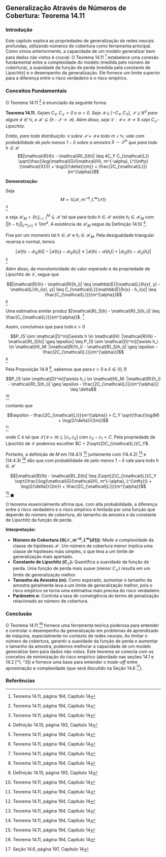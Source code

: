 ## Generalização Através de Números de Cobertura: Teorema 14.11

### Introdução
Este capítulo explora as propriedades de generalização de redes neurais profundas, utilizando números de cobertura como ferramenta principal. Como vimos anteriormente, a capacidade de um modelo generalizar bem para dados não vistos é crucial. O Teorema 14.11 [^7] estabelece uma conexão fundamental entre a complexidade do modelo (medida pelo número de cobertura), a suavidade da função de perda (medida pela constante de Lipschitz) e o desempenho da generalização. Ele fornece um limite superior para a diferença entre o risco verdadeiro e o risco empírico.

### Conceitos Fundamentais
O Teorema 14.11 [^7] é enunciado da seguinte forma:

**Teorema 14.11.** *Sejam $C_Y, C_{\mathcal{L}} > 0$ e $\alpha > 0$. Seja $\mathcal{Y} \subseteq [-C_Y, C_Y]$, $\mathcal{X} \subseteq \mathbb{R}^d$ para algum $d \in \mathbb{N}$, e $\mathcal{H} \subseteq \{h: \mathcal{X} \rightarrow \mathcal{Y}\}$. Além disso, seja $\mathcal{L}: \mathcal{Y} \times \mathcal{Y} \rightarrow \mathbb{R}$ seja $C_{\mathcal{L}}$-Lipschitz.*

*Então, para toda distribuição $\mathcal{D}$ sobre $\mathcal{X} \times \mathcal{Y}$ e todo $m \in \mathbb{N}$, vale com probabilidade de pelo menos $1 - \delta$ sobre a amostra $S \sim \mathcal{D}^m$ que para todo $h \in \mathcal{H}$*
$$|\mathcal{R}(h) - \mathcal{R}_S(h)| \leq 4C_Y C_{\mathcal{L}} \sqrt{\frac{\log(\mathcal{G}(\mathcal{H}, m^{-\alpha}, L^{\infty}(\mathcal{X}))) + \log(2/\delta)}{m}} + \frac{2C_{\mathcal{L}}}{m^{\alpha}}$$

**Demonstração:**

Seja
$$M = \mathcal{G}(\mathcal{H}, m^{-\alpha}, L^{\infty}(\mathcal{X}))$$ [^7]

e seja $\mathcal{H}_M = \{h_i\}_{i=1}^M \subseteq \mathcal{H}$ tal que para todo $h \in \mathcal{H}$ existe $h_i \in \mathcal{H}_M$ com $||h - h_i||_{L^{\infty}(\mathcal{X})} \leq 1/m^{\alpha}$. A existência de $\mathcal{H}_M$ segue da Definição 14.10 [^6].

Fixe por um momento tal $h \in \mathcal{H}$ e $h_i \in \mathcal{H}_M$. Pela desigualdade triangular reversa e normal, temos

$$|\mathcal{R}(h) - \mathcal{R}_S(h)| - |\mathcal{R}(h_i) - \mathcal{R}_S(h_i)| \leq |\mathcal{R}(h) - \mathcal{R}(h_i)| + |\mathcal{R}_S(h) - \mathcal{R}_S(h_i)|$$ [^7]

Além disso, da monotonicidade do valor esperado e da propriedade de Lipschitz de $\mathcal{L}$, segue que

$$|\mathcal{R}(h) - \mathcal{R}(h_i)| \leq \mathbb{E}|\mathcal{L}(h(x), y) - \mathcal{L}(h_i(x), y)| \leq C_{\mathcal{L}}\mathbb{E}|h(x) - h_i(x)| \leq \frac{C_{\mathcal{L}}}{m^{\alpha}}$$ [^7]

Uma estimativa similar produz $|\mathcal{R}_S(h) - \mathcal{R}_S(h_i)| \leq \frac{C_{\mathcal{L}}}{m^{\alpha}}$. [^7]

Assim, concluímos que para todo $\epsilon > 0$

$$P_{S \sim \mathcal{D}^m}[\exists h \in \mathcal{H}: |\mathcal{R}(h) - \mathcal{R}_S(h)| \geq \epsilon] \leq P_{S \sim \mathcal{D}^m}[\exists h_i \in \mathcal{H}_M: |\mathcal{R}(h_i) - \mathcal{R}_S(h_i)| \geq \epsilon - \frac{2C_{\mathcal{L}}}{m^{\alpha}}]$$ [^7]

Pela Proposição 14.9 [^6], sabemos que para $\epsilon > 0$ e $\delta \in (0, 1)$

$$P_{S \sim \mathcal{D}^m}[\exists h_i \in \mathcal{H}_M: |\mathcal{R}(h_i) - \mathcal{R}_S(h_i)| \geq \epsilon - \frac{2C_{\mathcal{L}}}{m^{\alpha}}] \leq \delta$$ [^7]

contanto que

$$\epsilon - \frac{2C_{\mathcal{L}}}{m^{\alpha}} > C_Y \sqrt{\frac{\log(M) + \log(2/\delta)}{2m}}$$ [^7]

onde $C$ é tal que $\mathcal{L}(\mathcal{Y} \times \mathcal{Y}) \subseteq [c_1, c_2]$ com $c_2 - c_1 < C$. Pela propriedade de Lipschitz de $\mathcal{L}$ podemos escolher $C = 2\sqrt{2}C_{\mathcal{L}}C_Y$.

Portanto, a definição de $M$ em (14.4.1) [^7] juntamente com (14.4.2) [^7] e (14.4.3) [^7] dão que com probabilidade de pelo menos $1 - \delta$ vale para todo $h \in \mathcal{H}$

$$|\mathcal{R}(h) - \mathcal{R}_S(h)| \leq 2\sqrt{2}C_{\mathcal{L}}C_Y \sqrt{\frac{\log(\mathcal{G}(\mathcal{H}, m^{-\alpha}, L^{\infty})) + \log(2/\delta)}{2m}} + \frac{2C_{\mathcal{L}}}{m^{\alpha}}$$ [^7]
$\blacksquare$

O teorema essencialmente afirma que, com alta probabilidade, a diferença entre o risco verdadeiro e o risco empírico é limitada por uma função que depende do número de cobertura, do tamanho da amostra e da constante de Lipschitz da função de perda.

**Interpretação:**

*   **Número de Cobertura ($\mathcal{G}(\mathcal{H}, m^{-\alpha}, L^{\infty}(\mathcal{X}))$):** Mede a complexidade da classe de hipóteses $\mathcal{H}$. Um número de cobertura menor implica uma classe de hipóteses mais simples, o que leva a um limite de generalização mais apertado.
*   **Constante de Lipschitz ($C_{\mathcal{L}}$):** Quantifica a suavidade da função de perda. Uma função de perda mais suave (menor $C_{\mathcal{L}}$) resulta em um limite de generalização melhor.
*   **Tamanho da Amostra ($m$):** Como esperado, aumentar o tamanho da amostra geralmente leva a um limite de generalização melhor, pois o risco empírico se torna uma estimativa mais precisa do risco verdadeiro.
*   **Parâmetro $\alpha$**: Controla a taxa de convergência do termo de penalização relacionado ao número de cobertura.

### Conclusão
O Teorema 14.11 [^7] fornece uma ferramenta teórica poderosa para entender e controlar o desempenho da generalização em problemas de aprendizado de máquina, especialmente no contexto de redes neurais. Ao limitar o número de cobertura, garantir a suavidade da função de perda e aumentar o tamanho da amostra, podemos melhorar a capacidade de um modelo generalizar bem para dados não vistos. Este teorema se conecta com os conceitos de minimização do risco empírico (abordado nas seções 14.1 e 14.2 [^1, ^3]) e fornece uma base para entender o *trade-off* entre aproximação e complexidade (que será discutido na Seção 14.6 [^10]).

### Referências
[^1]: Capítulo 14, "Generalization properties of deep neural networks"
[^2]: Página 188, Capítulo 14
[^3]: Definição 14.4, página 190, Capítulo 14
[^4]: Definição 14.5, página 191, Capítulo 14
[^5]: Definição 14.6, página 192, Capítulo 14
[^6]: Definição 14.10, página 193, Capítulo 14
[^7]: Teorema 14.11, página 194, Capítulo 14
[^8]: Proposição 14.9, página 193, Capítulo 14
[^9]: Seção 14.5, página 195, Capítulo 14
[^10]: Seção 14.6, página 197, Capítulo 14
<!-- END -->